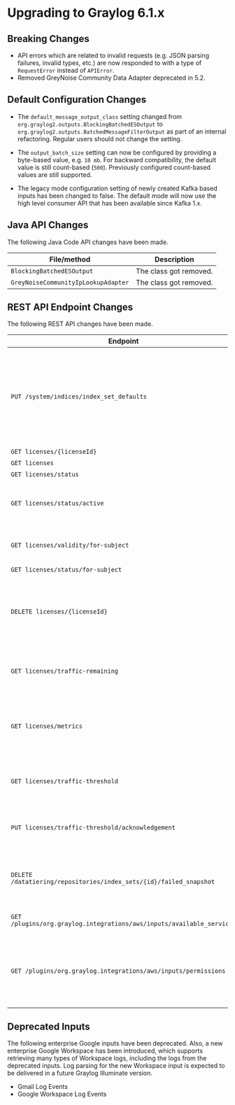 Upgrading to Graylog 6.1.x
==========================

## Breaking Changes

- API errors which are related to invalid requests (e.g. JSON parsing failures, invalid types, etc.) are now responded to with a type of `RequestError` instead of `APIError`.
- Removed GreyNoise Community Data Adapter deprecated in 5.2.

## Default Configuration Changes

- The `default_message_output_class` setting changed from
`org.graylog2.outputs.BlockingBatchedESOutput` to 
`org.graylog2.outputs.BatchedMessageFilterOutput` as part of an internal
refactoring. Regular users should not change the setting.

- The `output_batch_size` setting can now be configured by providing a byte-based value, e.g. `10 mb`. For backward
compatibility, the default value is still count-based (`500`). Previously configured count-based values are
still supported.

- The legacy mode configuration setting of newly created Kafka based inputs has been changed to false. The default mode
will now use the high level consumer API that has been available since Kafka 1.x.

## Java API Changes

The following Java Code API changes have been made.

| File/method                         | Description            |
|-------------------------------------|------------------------|
| `BlockingBatchedESOutput`           | The class got removed. |
| `GreyNoiseCommunityIpLookupAdapter` | The class got removed. |

## REST API Endpoint Changes

The following REST API changes have been made.

| Endpoint                                                              | Description                                                                                                                     |
|-----------------------------------------------------------------------|---------------------------------------------------------------------------------------------------------------------------------|
| `PUT /system/indices/index_set_defaults`                              | This endpoint now expects an index set template id as payload. The values of the index set template are used as default values. |
| `GET licenses/{licenseId}`                                            | deprecated                                                                                                                      |
| `GET licenses`                                                        | deprecated                                                                                                                      |
| `GET licenses/status`                                                 | deprecated                                                                                                                      |
| `GET licenses/status/active`                                          | New: Show status for currently active license                                                                                   |
| `GET licenses/validity/for-subject`                                   | Check for valid license for given subject                                                                                       |
| `GET licenses/status/for-subject`                                     | deprecated                                                                                                                      |
| `DELETE licenses/{licenseId}`                                         | When called with a contract ID it will delete the contract and all associated licenses                                          |
| `GET licenses/traffic-remaining`                                      | Get the time series data for remaining provisioned traffic                                                                      |
| `GET licenses/metrics`                                                | Get the stats for consumed and remaining provisioned traffic                                                                    |
| `GET licenses/traffic-threshold`                                      | Get info about license traffic threshold warning                                                                                |
| `PUT licenses/traffic-threshold/acknowledgement`                      | Acknowledge current traffic threshold warning                                                                                   |
| `DELETE /datatiering/repositories/index_sets/{id}/failed_snapshot`    | Delete any FAILED or PARTIAL snapshots for this index set                                                                       |
| `GET /plugins/org.graylog.integrations/aws/inputs/available_services` | Remove unused endpoint.                                                                                                         |
| `GET /plugins/org.graylog.integrations/aws/inputs/permissions`        | Removed permissions endpoint in favor of maintaining permissions in official docs site.                                         | 

## Deprecated Inputs

The following enterprise Google inputs have been deprecated. Also, a new enterprise Google Workspace has been introduced, 
which supports retrieving many types of Workspace logs, including the logs from the deprecated inputs. Log parsing for 
the new Workspace input is expected to be delivered in a future Graylog Illuminate version.

- Gmail Log Events
- Google Workspace Log Events
